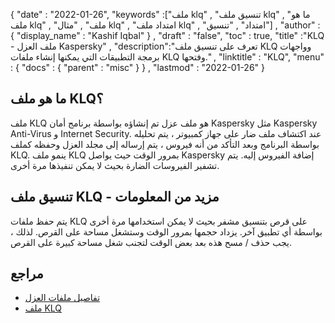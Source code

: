 {
  "date" : "2022-01-26",
  "keywords" :["ملف klq" , "تنسيق ملف klq" , "ما هو ملف klq" , "ملف" , "مثال klq" , "امتداد ملف klq" , "امتداد" , "تنسيق"] ,
  "author" : {
    "display_name" : "Kashif Iqbal"
} ,
  "draft" : "false",
  "toc" : true,
  "title" :"KLQ - ملف العزل Kaspersky" ,
  "description":"تعرف على تنسيق ملف KLQ وواجهات برمجة التطبيقات التي يمكنها إنشاء ملفات KLQ وفتحها." ,
  "linktitle" : "KLQ",
  "menu" : {
    "docs" : {
      "parent" : "misc"
}
} ,
  "lastmod" : "2022-01-26"
}

## ما هو ملف KLQ؟

ملف KLQ هو ملف عزل تم إنشاؤه بواسطة برنامج أمان Kaspersky مثل Kaspersky Anti-Virus و Internet Security. عند اكتشاف ملف ضار على جهاز كمبيوتر ، يتم تحليله بواسطة البرنامج وبعد التأكد من أنه فيروس ، يتم إرساله إلى مجلد العزل وحفظه كملف KLQ. ينمو ملف KLQ بمرور الوقت حيث يواصل Kaspersky إضافة الفيروس إليه. يتم تشفير الفيروسات الضارة بحيث لا يمكن تنفيذها مرة أخرى.

## تنسيق ملف KLQ - مزيد من المعلومات

يتم حفظ ملفات KLQ على قرص بتنسيق مشفر بحيث لا يمكن استخدامها مرة أخرى بواسطة أي تطبيق آخر. يزداد حجمها بمرور الوقت وستشغل مساحة على القرص. لذلك ، يجب حذف / مسح هذه بعد بعض الوقت لتجنب شغل مساحة كبيرة على القرص.

## مراجع

* [تفاصيل ملفات العزل](https://forum.kaspersky.com/)
* [ملف KLQ](https://community.kaspersky.com/search؟q=klq٪20file)

